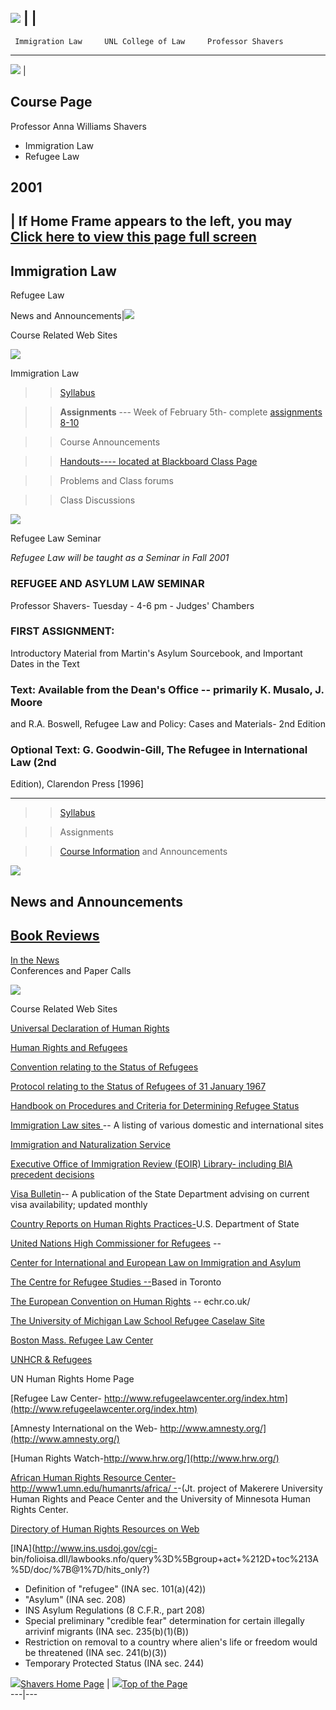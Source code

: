 ##   ![](flag.gif) |    |

     Immigration Law     UNL College of Law     Professor Shavers  
---  
  
 ![](statueliberty.jpg) |

Course Page  
---  
  
 Professor Anna Williams Shavers  
  
  * Immigration Law
  * Refugee Law 
  
  
## 2001  
  
  |   If Home Frame appears to the left, you may [Click here to view this page
full screen](http://www.unl.edu/ashavers/immiglaw.htm)  
---  
  
 Immigration Law  
---  
  
Refugee Law  
  
 News and Announcements|![](Newslet.gif)  
  
 Course Related Web Sites  
  
![](pr_bar.gif)

Immigration Law

> > [Syllabus](immig2001.htm)

>>

>>  
>>

>> **Assignments** \--- Week of February 5th- complete [assignments
8-10](immig2001.htm#assign8)

>>

>> Course Announcements

>>

>>  
>>

>> [Handouts---- located at Blackboard Class Page](http://blackboard.unl.edu/)

>>

>>  
>>

>> Problems and Class forums

>>

>>  
>>

>> Class Discussions

![](pr_bar.gif)

Refugee Law Seminar

_Refugee Law will be taught as a Seminar in Fall 2001_

###   REFUGEE AND ASYLUM LAW SEMINAR  
Professor Shavers- Tuesday - 4-6 pm - Judges' Chambers

### FIRST ASSIGNMENT:  
Introductory Material from Martin's Asylum Sourcebook, and Important Dates in
the Text

### Text: Available from the Dean's Office -- primarily K. Musalo, J. Moore
and R.A. Boswell, Refugee Law and Policy: Cases and Materials- 2nd Edition

### Optional Text: G. Goodwin-Gill, The Refugee in International Law (2nd
Edition), Clarendon Press [1996]  
  
---  
  


> > [Syllabus](asylum_Syllabus.htm)

>>

>> Assignments

>>

>> [Course Information](asylum_law.htm) and Announcements

![](pr_bar.gif)

 News and Announcements  
---  
  


[ Book Reviews](http://www.unl.edu/ashavers/immigbks.htm)  
---  
[ In the News](refugeenews.html)  
[ ](immigconf.htm)Conferences and Paper Calls  
  
![](pr_bar.gif)

Course Related Web Sites





[Universal Declaration of Human
Rights](http://www.unhchr.ch/udhr/lang/eng.htm)

[Human Rights and Refugees](http://www.pdhre.org/rights/refugees.html)

[Convention relating to the Status of
Refugees](http://www.unhchr.ch/html/menu3/b/o_c_ref.htm)

[Protocol relating to the Status of Refugees of 31 January
1967](http://www.unhcr.ch/refworld/refworld/legal/instrume/asylum/proteng.htm)

[Handbook on Procedures and Criteria for Determining Refugee
Status](http://www.unhcr.ch/refworld/legal/handbook/handeng/hbtoc.htm)

[Immigration Law sites ](http://www.unl.edu/ashavers/immgurls.htm)\-- A
listing of various domestic and international sites

[Immigration and Naturalization Service](http://www.ins.usdoj.gov/)

[Executive Office of Immigration Review (EOIR) Library- including BIA
precedent decisions ](http://www.usdoj.gov/eoir/vll/libindex.html)

[Visa Bulletin](http://travel.state.gov/visa_bulletin.html)\-- A publication
of the State Department advising on current visa availability; updated monthly

[Country Reports on Human Rights
Practices-](http://www.state.gov/www/global/human_rights/hrp_reports_mainhp.html)U.S.
Department of State

[United Nations High Commissioner for Refugees](http://www.unhcr.ch/) \--

[Center for International and European Law on Immigration and
Asylum](http://migration.uni-konstanz.de/english/index.html)

[The Centre for Refugee Studies --](http://www.yorku.ca/research/crs/)Based in
Toronto

[The European Convention on Human Rights](http://www.echr.co.uk/) \--
echr.co.uk/

[The University of Michigan Law School Refugee Caselaw
Site](http://www.refugeecaselaw.org/Refugee/index.htm)

[Boston Mass. Refugee Law Center](http://www.refugeelawcenter.org/index.htm)

[UNHCR & Refugees](http://www.unhcr.ch/un%26ref/un%26ref.htm)

UN Human Rights Home Page

[Refugee Law Center-
http://www.refugeelawcenter.org/index.htm](http://www.refugeelawcenter.org/index.htm)

  
[Amnesty International on the Web-
http://www.amnesty.org/](http://www.amnesty.org/)

  
[Human Rights Watch-http://www.hrw.org/](http://www.hrw.org/)

  
[African Human Rights Resource Center-http://www1.umn.edu/humanrts/africa/
-](http://www1.umn.edu/humanrts/africa/)-(Jt. project of Makerere University
Human Rights and Peace Center and the University of Minnesota Human Rights
Center.

  
[Directory of Human Rights Resources on Web](http://shr.aaas.org/dhr/)

  
[INA](http://www.ins.usdoj.gov/cgi-
bin/folioisa.dll/lawbooks.nfo/query%3D%5Bgroup+act+%212D+toc%213A%5D/doc/%7B@1%7D/hits_only?)  
* Definition of "refugee" (INA sec. 101(a)(42))  
* "Asylum" (INA sec. 208)  
* INS Asylum Regulations (8 C.F.R., part 208)  
* Special preliminary "credible fear" determination for certain illegally arrivinf migrants (INA sec. 235(b)(1)(B))  
* Restriction on removal to a country where alien's life or freedom would be threatened (INA sec. 241(b)(3))  
* Temporary Protected Status (INA sec. 244)









 [![](home.gif)Shavers Home Page](http://www.unl.edu/ashavers/aws.htm) |
[![](uarrow.gif)Top of the Page](http://www.unl.edu/ashavers/immiglaw.htm)  
---|---

